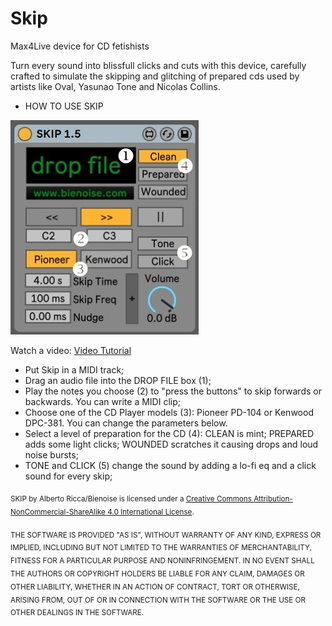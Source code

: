 # Skip
Max4Live device for CD fetishists 

Turn every sound into blissfull clicks and cuts with this device, carefully crafted to simulate the skipping and glitching of prepared cds used by artists like Oval, Yasunao Tone
and Nicolas Collins.

- HOW TO USE SKIP

![The Skip device](https://github.com/Bienoise/Skip/blob/acceef64b0376b9bec6bf3f197caa0ed187b46e7/SkipInfo.jpg)

Watch a video: [Video Tutorial](https://www.youtube.com/watch?v=NB09Tu-2EzE)

- Put Skip in a MIDI track;
- Drag an audio file into the DROP FILE box (1);
- Play the notes you choose (2) to "press the buttons" to skip forwards or backwards. You can write a MIDI clip;
- Choose one of the CD Player models (3): Pioneer PD-104 or Kenwood DPC-381. You can change the parameters below.
- Select a level of preparation for the CD (4): CLEAN is mint; PREPARED adds some light clicks; WOUNDED scratches it causing drops and loud noise bursts;
- TONE and CLICK (5) change the sound by adding a lo-fi eq and a click sound for every skip;

<sub> SKIP by Alberto Ricca/Bienoise is licensed under a [Creative Commons Attribution-NonCommercial-ShareAlike 4.0 International License](http://creativecommons.org/licenses/by-nc-sa/4.0/). <sub>
  
<sub>THE SOFTWARE IS PROVIDED "AS IS", WITHOUT WARRANTY OF ANY KIND, EXPRESS OR IMPLIED, INCLUDING BUT NOT LIMITED TO THE WARRANTIES OF MERCHANTABILITY, FITNESS FOR A PARTICULAR PURPOSE AND NONINFRINGEMENT. IN NO EVENT SHALL THE AUTHORS OR COPYRIGHT HOLDERS BE LIABLE FOR ANY CLAIM, DAMAGES OR OTHER LIABILITY, WHETHER IN AN ACTION OF CONTRACT, TORT OR OTHERWISE, ARISING FROM, OUT OF OR IN CONNECTION WITH THE SOFTWARE OR THE USE OR OTHER DEALINGS IN THE SOFTWARE.<sub>
